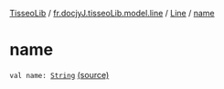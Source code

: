 [TisseoLib](../../index.md) / [fr.docjyJ.tisseoLib.model.line](../index.md) / [Line](index.md) / [name](./name.md)

# name

`val name: `[`String`](https://kotlinlang.org/api/latest/jvm/stdlib/kotlin/-string/index.html) [(source)](https://github.com/docjyJ/TisseoLib/tree/master/src/main/kotlin/fr/docjyJ/tisseoLib/model/line/Line.kt#L22)